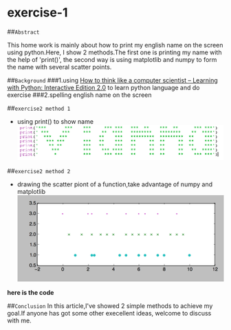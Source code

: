 # exercise-1

##`Abstract`
>
This home work is mainly about how to print my english name on the screen using python.Here, I show 2 methods.The first one is printing my name with the help of 'print()', the second way is using matplotlib and numpy to form the name with several scatter points.

##`Background`
###1.using [How to think like a computer scientist – Learning with Python: Interactive Edition 2.0](http://interactivepython.org/runestone/static/thinkcspy/index.html) to learn python language and do exercise
###2.spelling english name on the screen

##`exercise2 method 1`
* using print() to show name 
![name1](https://github.com/LuxAsteria/test3/blob/master/method1.png)

##`exercise2 method 2`
* drawing the scatter piont of a function,take advantage of numpy and matplotlib
![name2](https://github.com/LuxAsteria/test3/blob/master/屏幕快照%202016-09-16%20下午12.19.04.png)

**here is the code**


  
##`Conclusion`
In this article,I've showed 2 simple methods to achieve my goal.If anyone has got some other execellent ideas, welcome to discuss with me.
